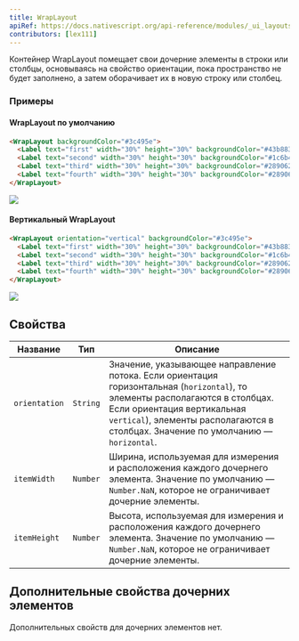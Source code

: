 ```yaml
---
title: WrapLayout
apiRef: https://docs.nativescript.org/api-reference/modules/_ui_layouts_wrap_layout_
contributors: [lex111]
---
```


Контейнер WrapLayout помещает свои дочерние элементы в строки или столбцы, основываясь на свойство ориентации, пока пространство не будет заполнено, а затем оборачивает их в новую строку или столбец.

### Примеры

#### WrapLayout по умолчанию

```html
<WrapLayout backgroundColor="#3c495e">
  <Label text="first" width="30%" height="30%" backgroundColor="#43b883"/>
  <Label text="second" width="30%" height="30%" backgroundColor="#1c6b48"/>
  <Label text="third" width="30%" height="30%" backgroundColor="#289062"/>
  <Label text="fourth" width="30%" height="30%" backgroundColor="#289062"/>
</WrapLayout>
```
<img class="md:w-1/2 lg:w-1/3" src="https://art.nativescript-vue.org/layouts/wrap_layout_horizontal.svg" />

#### Вертикальный WrapLayout

```html
<WrapLayout orientation="vertical" backgroundColor="#3c495e">
  <Label text="first" width="30%" height="30%" backgroundColor="#43b883"/>
  <Label text="second" width="30%" height="30%" backgroundColor="#1c6b48"/>
  <Label text="third" width="30%" height="30%" backgroundColor="#289062"/>
  <Label text="fourth" width="30%" height="30%" backgroundColor="#289062"/>
</WrapLayout>
```
<img class="md:w-1/2 lg:w-1/3" src="https://art.nativescript-vue.org/layouts/wrap_layout_vertical.svg" />

## Свойства

| Название | Тип | Описание |
|------|------|-------------|
`orientation` | `String` | Значение, указывающее направление потока. Если ориентация горизонтальная (`horizontal`), то элементы располагаются в столбцах. Если ориентация вертикальная `vertical`), элементы располагаются в столбцах. Значение по умолчанию — `horizontal`.
`itemWidth` | `Number` | Ширина, используемая для измерения и расположения каждого дочернего элемента. Значение по умолчанию — `Number.NaN`, которое не ограничивает дочерние элементы.
`itemHeight` | `Number` | Высота, используемая для измерения и расположения каждого дочернего элемента. Значение по умолчанию — `Number.NaN`, которое не ограничивает дочерние элементы.


## Дополнительные свойства дочерних элементов

Дополнительных свойств для дочерних элементов нет.
